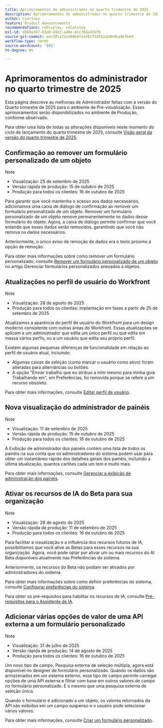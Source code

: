 ```yaml
---
title: Aprimoramentos do administrador no quarto trimestre de 2025
description: Aprimoramentos do administrador no quarto trimestre de 2025
author: Courtney
feature: Product Announcements
recommendations: noDisplay, noCatalog
exl-id: d560a3b7-81a0-41b2-a40e-81c784a42bf6
source-git-commit: aec301a72ce0864faaf61754552ab8b4ba9bfb49
workflow-type: tm+mt
source-wordcount: '591'
ht-degree: 0%

---
```


# Aprimoramentos do administrador no quarto trimestre de 2025

Esta página descreve as melhorias de Administrador feitas com a versão do Quarto trimestre de 2025 para o ambiente de Pré-visualização. Esses aprimoramentos serão disponibilizados no ambiente de Produção, conforme observado.

Para obter uma lista de todas as alterações disponíveis neste momento do ciclo de lançamento do quarto trimestre de 2025, consulte [Visão geral da versão do quarto trimestre de 2025](/help/quicksilver/product-announcements/product-releases/25-q4-release-activity/25-q4-release-overview.md).

## Confirmação ao remover um formulário personalizado de um objeto

>[!NOTE]
>
>* Visualização: 25 de setembro de 2025
>* Versão rápida de produção: 15 de outubro de 2025
>* Produção para todos os clientes: 16 de outubro de 2025

Para garantir que você mantenha o acesso aos dados necessários, adicionamos uma caixa de diálogo de confirmação ao remover um formulário personalizado de um objeto. Remover um formulário personalizado de um objeto remove permanentemente os dados desse formulário do objeto. Agora, a caixa de diálogo permite confirmar que você entende que esses dados serão removidos, garantindo que você não remova os dados necessários.

Anteriormente, o único aviso de remoção de dados era o texto próximo à opção de remoção.

Para obter mais informações sobre como remover um formulário personalizado, consulte [Remover um formulário personalizado de um objeto](/help/quicksilver/workfront-basics/work-with-custom-forms/manage-custom-forms-attached-to-objects.md#remove-a-custom-form-from-an-object) no artigo Gerenciar formulários personalizados anexados a objetos.

## Atualizações no perfil de usuário do Workfront

>[!NOTE]
>
>* Visualização: 28 de agosto de 2025
>* Produção para todos os clientes: implantação em fases a partir de 25 de setembro de 2025

Atualizamos a aparência do perfil de usuário do Workfront para um design moderno consistente com outras áreas do Workfront. Essas atualizações se aplicam a um administrador que edita um único perfil ou que edita em massa vários perfis, ou a um usuário que edita seu próprio perfil.

Existem algumas pequenas diferenças de funcionalidade em relação ao perfil de usuário atual, incluindo:

* Algumas caixas de seleção (como marcar o usuário como ativo) foram alteradas para alternâncias ou botões.
* A opção &quot;Enviar trabalho que eu atribuo a mim mesmo para minha guia Trabalhando em&quot;, em Preferências, foi removida porque se refere a um recurso obsoleto.

Para obter mais informações, consulte [Editar perfil de usuário](/help/quicksilver/administration-and-setup/add-users/create-and-manage-users/edit-a-users-profile.md).

## Nova visualização do administrador de painéis

>[!NOTE]
>
>* Visualização: 11 de setembro de 2025
>* Versão rápida de produção: 15 de outubro de 2025
>* Produção para todos os clientes: 16 de outubro de 2025

A Exibição de administrador dos painéis contém uma lista de todos os painéis na sua conta que os administradores do sistema podem usar para obter um instantâneo rápido dos detalhes gerais dos painéis, incluindo a última atualização, quantos cartões cada um tem e muito mais.

Para obter mais informações, consulte [Gerenciar a exibição de administração dos painéis](/help/quicksilver/agile/get-started-with-boards/manage-boards-admin-view.md).

## Ativar os recursos de IA do Beta para sua organização

>[!NOTE]
>
>* Visualização: 28 de agosto de 2025
>* Versão rápida de produção: 11 de setembro de 2025
>* Produção para todos os clientes: 16 de outubro de 2025

Para facilitar a visualização e a influência dos recursos futuros de IA, possibilitamos que você ative as Betas para esses recursos na sua organização. Agora, você pode optar por ativar um ou mais recursos do AI Beta disponíveis atualmente nas Preferências do sistema.

Anteriormente, os recursos do Beta não podiam ser ativados por administradores do sistema.

Para obter mais informações sobre como definir preferências do sistema, consulte [Configurar preferências do sistema](/help/quicksilver/administration-and-setup/manage-workfront/security/configure-security-preferences.md).

Para obter os pré-requisitos para habilitar os recursos de IA, consulte [Pré-requisitos para o Assistente de IA](/help/quicksilver/workfront-basics/ai-assistant/ai-assistant-overview.md#prerequisites-to-ai-assistant).



## Adicionar várias opções de valor de uma API externa a um formulário personalizado

>[!NOTE]
>
>* Visualização: 31 de julho de 2025
>* Versão rápida de produção: 14 de agosto de 2025
>* Produção para todos os clientes: 16 de outubro de 2025

Um novo tipo de campo, Pesquisa externa de seleção múltipla, agora está disponível no designer de formulário personalizado. Quando os dados são armazenados em um sistema externo, esse tipo de campo permite carregar opções de uma API externa e filtrar com base em outros valores de campo no formulário personalizado. É o mesmo que uma pesquisa externa de seleção única.

Quando o formulário é adicionado a um objeto, os valores retornados da API são exibidos em um campo suspenso e o usuário pode selecionar vários valores.

Para obter mais informações, consulte [Criar um formulário personalizado](/help/quicksilver/administration-and-setup/customize-workfront/create-manage-custom-forms/form-designer/design-a-form/design-a-form.md).
